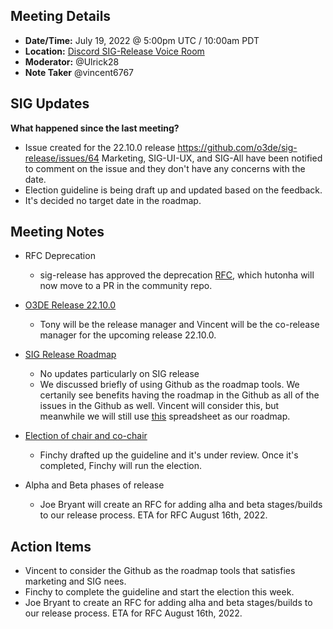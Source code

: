 ## Meeting Details

- **Date/Time:** July 19, 2022 @ 5:00pm UTC / 10:00am PDT
- **Location:** [Discord SIG-Release Voice Room](https://discord.gg/Z2bzwCRJEz)
- **Moderator:** @Ulrick28  
- **Note Taker** @vincent6767 

## SIG Updates
**What happened since the last meeting?**
* Issue created for the 22.10.0 release https://github.com/o3de/sig-release/issues/64 Marketing, SIG-UI-UX, and SIG-All have been notified to comment on the issue and they don't have any concerns with the date.
* Election guideline is being draft up and updated based on the feedback.
* It's decided no target date in the roadmap.

## Meeting Notes
* RFC Deprecation
    * sig-release has approved the deprecation [RFC](https://github.com/o3de/sig-release/issues/50), which hutonha will now move to a PR in the community repo.
* [O3DE Release 22.10.0](https://github.com/o3de/sig-release/issues/64)
    * Tony will be the release manager and Vincent will be the co-release manager for the upcoming release 22.10.0.

* [SIG Release Roadmap](https://github.com/o3de/sig-release/issues/62)
    * No updates particularly on SIG release
    * We discussed briefly of using Github as the roadmap tools. We certanily see benefits having the roadmap in the Github as all of the issues in the Github as well. Vincent will consider this, but meanwhile we will still use [this](https://docs.google.com/spreadsheets/d/1U_XAw9YJoPE3FlYeBKUz4kYjFRDS09NS3_YuZSZJ2qA/edit#gid=1112481565) spreadsheet as our roadmap.

* [Election of chair and co-chair](https://github.com/o3de/sig-release/issues/66)
     * Finchy drafted up the guideline and it's under review. Once it's completed, Finchy will run the election.

* Alpha and Beta phases of release
    * Joe Bryant will create an RFC for adding alha and beta stages/builds to our release process. ETA for RFC August 16th, 2022.

## Action Items
* Vincent to consider the Github as the roadmap tools that satisfies marketing and SIG nees.
* Finchy to complete the guideline and start the election this week.
* Joe Bryant to create an RFC for adding alha and beta stages/builds to our release process. ETA for RFC August 16th, 2022.


